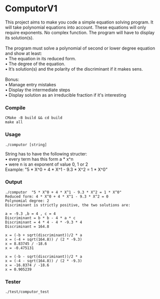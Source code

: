 # ComputorV1

This project aims to make you code a simple equation solving program. It will take polynomial equations into account. These equations will only require exponents. No complex function. The program will have to display its solution(s).</br>
</br>
The program must solve a polynomial of second or lower degree equation and show at least:</br>
• The equation in its reduced form.</br>
• The degree of the equation.</br>
• It’s solution(s) and the polarity of the discriminant if it makes sens.</br>
</br>
Bonus:</br>
• Manage entry mistakes</br>
• Display the intermediate steps</br>
• Display solution as an irreducible fraction if it's interesting</br>

### Compile
```
CMake -B build && cd build
make all
```
### Usage
```
./computor [string]
```
String has to have the following structer:</br>
  • every term has this form a * x^n</br>
  • were n is an exponent of value 0, 1 or 2</br>
Example: "5 * X^0 + 4 * X^1 - 9.3 * X^2 = 1 * X^0"

### Output
```
./computor  "5 * X^0 + 4 * X^1 - 9.3 * X^2 = 1 * X^0"
Reduced form: 4 * X^0 + 4 * X^1 - 9.3 * X^2 = 0
Polynomial degree: 2
Discriminant is strictly positive, the two solutions are:

a = -9.3 ,b = 4 , c = 4
Discriminant = b * b - 4 * a * c
Discriminant = 4 * 4 - 4 * -9.3 * 4
Discriminant = 164.8

x = (-b + sqrt(discriminant))/2 * a
x = (-4 + sqrt(164.8)) / (2 * -9.3)
x = 8.83745 / -18.6
x = -0.475131

x = (-b - sqrt(discriminant))/2 * a
x = (-4 - sqrt(164.8)) / (2 * -9.3)
x = -16.8374 / -18.6
x = 0.905239
```

### Tester
```
./test/computor_test
```
